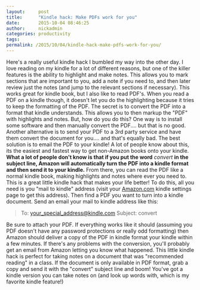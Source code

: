 ```yaml
---
layout:     post
title:      "Kindle hack: Make PDFs work for you"
date:       2015-10-04 08:46:25
author:     nickadmin
categories: productivity
tags:  
permalink: /2015/10/04/kindle-hack-make-pdfs-work-for-you/
---
```

Here's a really useful kindle hack I bumbled my way into the other day. I love reading on my kindle for a lot of different reasons, but one of the killer features is the ability to highlight and make notes. This allows you to mark sections that are important to you, add a note if you need to, and then later review just the notes (and jump to the relevant sections if necessary). This works great for kindle book, but I also like to read PDF's. When you read a PDF on a kindle though, it doesn't let you do the highlighting because it tries to keep the formatting of the PDF. The secret is to convert the PDF into a format that kindle understands. This allows you to then markup the "PDF" with highlights and notes. But, how do you do this? One way is to install some software and then manually convert the PDF.... but that is no good. Another alternative is to send your PDF to a 3rd party service and have them convert the document for you.... and that's equally bad. The best solution is to email the PDF to your kindle! A lot of people know about this, its the easiest and fastest way to get non-Amazon books onto your kindle. **What a lot of people don't know is that if you put the word** _convert_ **in the subject line, Amazon will automatically turn the PDF into a kindle format and then send it to your kindle.** From there, you can read the PDF like a normal kindle book, making highlights and notes where ever you need to. This is a great little kindle hack that makes your life better! To do this, all you need is you "mail to kindle" address (visit your [Amazon.com](https://www.amazon.com/mn/dcw/myx.html#/home/settings/payment) kindle settings page to get this address). Then find a PDF you want to turn into a kindle document. Send an email your mail to kindle address like this: 

> To: your_special_address@kindle.com Subject: convert

Be sure to attach your PDF. If everything works like it should (assuming you PDF doesn't have any password protections or really odd formatting) then Amazon should deliver a copy of the PDF in kindle format your kindle within a few minutes. If there's any problems with the conversion, you'll probably get an email from Amazon letting you know what happened. This little kindle hack is perfect for taking notes on a document that was "recommended reading" in a class. If the document is only available in PDF format, grab a copy and send it with the "convert" subject line and boom! You've got a kindle version you can take notes on (and look up words with, which is my favorite kindle feature!)
<!--stackedit_data:
eyJoaXN0b3J5IjpbMTk5MzMxMTEzOF19
-->